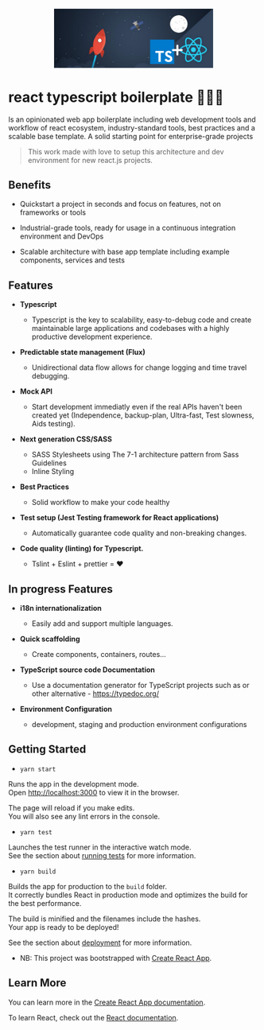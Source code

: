 <p align="center">
  <img src="./public/logo.png" width="320" alt="Logo" />
</p>

# react typescript boilerplate 🚀🚀🚀

Is an opinionated web app boilerplate including web development tools and workflow of react ecosystem, industry-standard tools, best practices and a scalable base template.
A solid starting point for enterprise-grade projects

> This work made with love to setup this architecture and dev environment for new react.js projects.

## Benefits

- Quickstart a project in seconds and focus on features, not on frameworks or tools

- Industrial-grade tools, ready for usage in a continuous integration environment and DevOps

- Scalable architecture with base app template including example components, services and tests

## Features

- <b>Typescript</b>

  - Typescript is the key to scalability, easy-to-debug code and create maintainable large applications and codebases with a highly productive development experience.

- <b>Predictable state management (Flux)</b>

  - Unidirectional data flow allows for change logging and time travel debugging.

- <b>Mock API</b>

  - Start development immediatly even if the real APIs haven't been created yet (Independence, backup-plan, Ultra-fast, Test slowness, Aids testing).

- <b>Next generation CSS/SASS</b>

  - SASS Stylesheets using The 7-1 architecture pattern from Sass Guidelines
  - Inline Styling

- <b>Best Practices </b>

  - Solid workflow to make your code healthy

- <b>Test setup (Jest Testing framework for React applications)</b>

  - Automatically guarantee code quality and non-breaking changes.

- <b>Code quality (linting) for Typescript.</b>
  - Tslint + Eslint + prettier = ❤️

## In progress Features

- <b>i18n internationalization</b>

  - Easily add and support multiple languages.

- <b>Quick scaffolding</b>

  - Create components, containers, routes...

- <b>TypeScript source code Documentation</b>

  - Use a documentation generator for TypeScript projects such as or other alternative - https://typedoc.org/

- <b>Environment Configuration</b>
  - development, staging and production environment configurations

## Getting Started

- `yarn start`

Runs the app in the development mode.<br />
Open [http://localhost:3000](http://localhost:3000) to view it in the browser.

The page will reload if you make edits.<br />
You will also see any lint errors in the console.

- `yarn test`

Launches the test runner in the interactive watch mode.<br />
See the section about [running tests](https://facebook.github.io/create-react-app/docs/running-tests) for more information.

- `yarn build`

Builds the app for production to the `build` folder.<br />
It correctly bundles React in production mode and optimizes the build for the best performance.

The build is minified and the filenames include the hashes.<br />
Your app is ready to be deployed!

See the section about [deployment](https://facebook.github.io/create-react-app/docs/deployment) for more information.

- NB: This project was bootstrapped with [Create React App](https://github.com/facebook/create-react-app).

## Learn More

You can learn more in the [Create React App documentation](https://facebook.github.io/create-react-app/docs/getting-started).

To learn React, check out the [React documentation](https://reactjs.org/).
